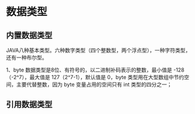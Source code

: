 # 数据类型

## 内置数据类型
JAVA八种基本类型。六种数字类型（四个整数型，两个浮点型），一种字符类型，还有一种布尔型。

1、byte 数据类型是8位、有符号的，以二进制补码表示的整数，最小值是 -128（-2^7），最大值是 127（2^7-1），默认值是 0，byte 类型用在大型数组中节约空间，主要代替整数，因为 byte 变量占用的空间只有 int 类型的四分之一；

## 引用数据类型